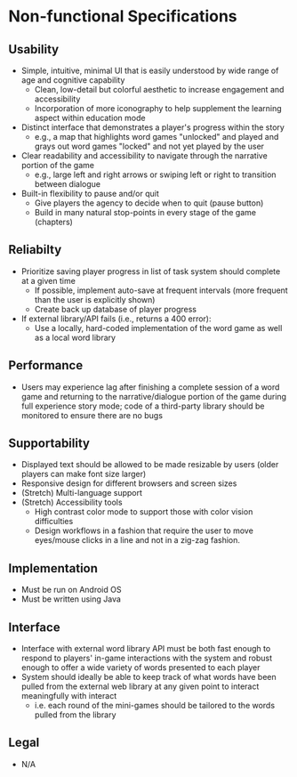 # Non-functional Specifications

## Usability
* Simple, intuitive, minimal UI that is easily understood by wide range of age and cognitive capability
  * Clean, low-detail but colorful aesthetic to increase engagement and accessibility
  * Incorporation of more iconography to help supplement the learning aspect within education mode
* Distinct interface that demonstrates a player's progress within the story
  * e.g., a map that highlights word games "unlocked" and played and grays out word games "locked" and not yet played by the user
* Clear readability and accessibility to navigate through the narrative portion of the game
  * e.g., large left and right arrows or swiping left or right to transition between dialogue
* Built-in flexibility to pause and/or quit
  * Give players the agency to decide when to quit (pause button)
  * Build in many natural stop-points in every stage of the game (chapters)
## Reliabilty
* Prioritize saving player progress in list of task system should complete at a given time
  * If possible, implement auto-save at frequent intervals (more frequent than the user is explicitly shown)
  * Create back up database of player progress
* If external library/API fails (i.e., returns a 400 error):
  * Use a locally, hard-coded implementation of the word game as well as a local word library

## Performance
* Users may experience lag after finishing a complete session of a word game and returning to the narrative/dialogue portion of the game during full experience story mode; code of a third-party library should be monitored to ensure there are no bugs

## Supportability 
* Displayed text should be allowed to be made resizable by users (older players can make font size larger)
* Responsive design for different browsers and screen sizes
* (Stretch) Multi-language support
* (Stretch) Accessibility tools
  * High contrast color mode to support those with color vision difficulties
  * Design workflows in a fashion that require the user to move eyes/mouse clicks in a line and not in a zig-zag fashion.

## Implementation
* Must be run on Android OS
* Must be written using Java

## Interface
* Interface with external word library API must be both fast enough to respond to players' in-game interactions with the system and robust enough to offer a wide variety of words presented to each player
* System should ideally be able to keep track of what words have been pulled from the external web library at any given point to interact meaningfully with interact
  * i.e. each round of the mini-games should be tailored to the words pulled from the library
  
## Legal
* N/A
